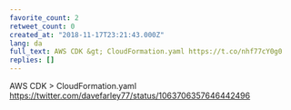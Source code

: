 ```yaml
---
favorite_count: 2
retweet_count: 0
created_at: "2018-11-17T23:21:43.000Z"
lang: da
full_text: AWS CDK &gt; CloudFormation.yaml https://t.co/nhf77cY0g0
replies: []
---
```


AWS CDK &gt; CloudFormation.yaml
<https://twitter.com/davefarley77/status/1063706357646442496>
